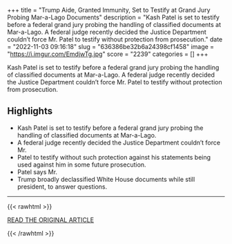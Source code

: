 +++
title = "Trump Aide, Granted Immunity, Set to Testify at Grand Jury Probing Mar-a-Lago Documents"
description = "Kash Patel is set to testify before a federal grand jury probing the handling of classified documents at Mar-a-Lago. A federal judge recently decided the Justice Department couldn’t force Mr. Patel to testify without protection from prosecution."
date = "2022-11-03 09:16:18"
slug = "636386be32b6a24398cf1458"
image = "https://i.imgur.com/EmdjwTg.jpg"
score = "2239"
categories = []
+++

Kash Patel is set to testify before a federal grand jury probing the handling of classified documents at Mar-a-Lago. A federal judge recently decided the Justice Department couldn’t force Mr. Patel to testify without protection from prosecution.

## Highlights

- Kash Patel is set to testify before a federal grand jury probing the handling of classified documents at Mar-a-Lago.
- A federal judge recently decided the Justice Department couldn’t force Mr.
- Patel to testify without such protection against his statements being used against him in some future prosecution.
- Patel says Mr.
- Trump broadly declassified White House documents while still president, to answer questions.

---

{{< rawhtml >}}
  <p class="article-category">
    <a target="_blank" href="https://www.wsj.com/articles/trump-aide-granted-immunity-set-to-testify-at-grand-jury-probing-mar-a-lago-documents-11667429590">READ THE ORIGINAL ARTICLE</a>
  </p>
{{< /rawhtml >}}
